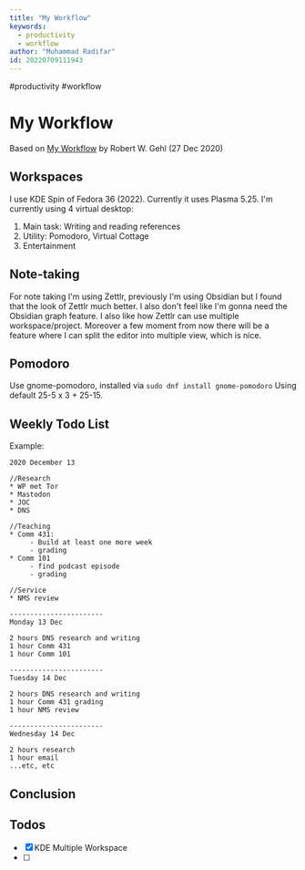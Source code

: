 ```yaml
---
title: "My Workflow"
keywords:
  - productivity
  - workflow
author: "Muhammad Radifar"
id: 20220709111943
---
```


#productivity #workflow

# My Workflow

Based on [My Workflow](https://fossacademic.tech/2020/12/27/Workflow.html) by Robert W. Gehl (27 Dec 2020)

## Workspaces

I use KDE Spin of Fedora 36 (2022). Currently it uses Plasma 5.25. I'm currently using 4 virtual desktop:
1. Main task: Writing and reading references
2. Utility: Pomodoro, Virtual Cottage
3. Entertainment

## Note-taking

For note taking I'm using Zettlr, previously I'm using Obsidian but I found that the look of Zettlr much better. I also don't feel like I'm gonna need the Obsidian graph feature. I also like how Zettlr can use multiple workspace/project. Moreover a few moment from now there will be a feature where I can split the editor into multiple view, which is nice.

## Pomodoro

Use gnome-pomodoro, installed via `sudo dnf install gnome-pomodoro`
Using default 25-5 x 3 + 25-15.

## Weekly Todo List

Example:
```
2020 December 13

//Research
* WP met Tor
* Mastodon
* JOC
* DNS

//Teaching
* Comm 431:
     - Build at least one more week
     - grading
* Comm 101
     - find podcast episode
     - grading

//Service
* NMS review

-----------------------
Monday 13 Dec

2 hours DNS research and writing
1 hour Comm 431
1 hour Comm 101

-----------------------
Tuesday 14 Dec

2 hours DNS research and writing
1 hour Comm 431 grading
1 hour NMS review

-----------------------
Wednesday 14 Dec

2 hours research
1 hour email
...etc, etc

```

## Conclusion

## Todos
- [x] KDE Multiple Workspace
- [ ] 